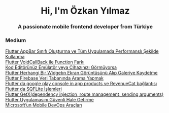 <h1 align="center">Hi, I'm Özkan Yılmaz</h1>
<h3 align="center">A passionate mobile frontend developer from Türkiye</h3>
<h3 align="start">Medium</h3>

[Flutter AppBar Sınıfı Oluşturma ve Tüm Uygulamada Performanslı Şekilde Kullanma](https://medium.com/@yilmazozkan2002/flutter-appbar-s%C4%B1n%C4%B1f%C4%B1-olu%C5%9Fturma-ve-b%C3%BCt%C3%BCn-uygulamada-performansl%C4%B1-%C5%9Fekilde-kullan-4dddf8f5e3c8)  
[Flutter VoidCallBack ile Function Farkı](https://medium.com/@yilmazozkan2002/voidcallback-ile-function-fark%C4%B1-bf05c6d45098)  
[Kod Editörünüz Emülatör veya Cihazınızı Görmüyorsa](https://medium.com/@yilmazozkan2002/code-edit%C3%B6r%C3%BCn%C3%BCz-em%C3%BClat%C3%B6r-veya-cihaz%C4%B1n%C4%B1z%C4%B1-g%C3%B6rm%C3%BCyorsa-b6b38e890a5a)  
[Flutter Herhangi Bir Widgetın Ekran Görüntüsünü Alıp Galeriye Kaydetme](https://medium.com/@yilmazozkan2002/herhangi-bir-widget%C4%B1n-ekran-g%C3%B6r%C3%BCnt%C3%BCs%C3%BCn%C3%BC-al%C4%B1p-galeriye-kaydetme-d9c86d6f9031)  
[Flutter Firebase Veri Tabanında Arama Yapmak](https://medium.com/@yilmazozkan2002/flutter-firebase-veri-taban%C4%B1nda-arama-yapmak-f50062614d72)  
[Flutter da google play console in app products ve RevenueCat bağlantısı](https://medium.com/@yilmazozkan2002/flutter-da-google-play-console-in-app-products-ve-revenuecat-ba%C4%9Flant%C4%B1s%C4%B1-a045d4de8934)  
[Flutter da SQFLite İşlemleri](https://medium.com/@yilmazozkan2002/flutter-da-sqflite-i%CC%87%C5%9Flemleri-c3c11308085c)  
[Flutter GetX(dependency injection, route management, sending arguments)](https://medium.com/@yilmazozkan2002/flutter-basit-d%C3%BCzeyde-getx-dependency-injection-route-management-sending-arguments-945058e7e894)  
[Flutter Uygulamasını Güvenli Hale Getirme](https://medium.com/@yilmazozkan2002/flutter-uygulamas%C4%B1n%C4%B1-g%C3%BCvenli-hale-getirme-bf249a124b1)  
[Microsoft’un Mobile DevOps Araçları](https://medium.com/@yilmazozkan2002/microsoftun-mobile-devops-ara%C3%A7lar%C4%B1-af0782edb383)
